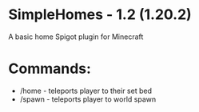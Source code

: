 # SimpleHomes - 1.2 (1.20.2)
A basic home Spigot plugin for Minecraft

# Commands:
  - /home - teleports player to their set bed
  - /spawn - teleports player to world spawn
